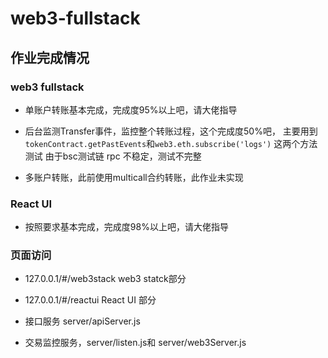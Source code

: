 # web3-fullstack

## 作业完成情况

### web3 fullstack
  - 单账户转账基本完成，完成度95%以上吧，请大佬指导

  - 后台监测Transfer事件，监控整个转账过程，这个完成度50%吧，
    主要用到`tokenContract.getPastEvents`和`web3.eth.subscribe('logs')` 这两个方法测试
    由于bsc测试链 rpc 不稳定，测试不完整
  
  - 多账户转账，此前使用multicall合约转账，此作业未实现

### React UI
  - 按照要求基本完成，完成度98%以上吧，请大佬指导

### 页面访问
  - 127.0.0.1/#/web3stack web3 statck部分

  - 127.0.0.1/#/reactui React UI 部分

  - 接口服务 server/apiServer.js

  - 交易监控服务，server/listen.js和 server/web3Server.js

